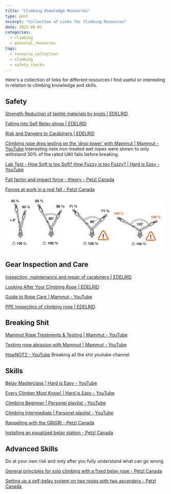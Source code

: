 ```yaml
---
title: "Climbing Knowledge Resources"
type: post
excerpt: "Collection of Links for Climbing Resources"
date: 2022-08-01
categories:
  - climbing
  - external_resources
tags:
  - resource_collection
  - climbing
  - safety_checks
---
```


Here's a collection of links for different resources I find useful or interesting in relation to climbing knowledge and skills.

## Safety 

[Strength Reduction of textile materials by knots | EDELRID](https://edelrid.com/int-en/knowledge/knowledge-base/strength-reduction-of-textile-materials-by-knots)

[Falling into Self Belay slings | EDELRID](https://edelrid.com/int-en/knowledge/knowledge-base/falling-into-self-belay-slings)

[Risk and Dangers to Carabiners | EDELRID](https://edelrid.com/int-en/knowledge/knowledge-base/risks-and-dangers-while-handling-carabiners)

[Climbing rope drop testing on the 'drop tower' with Mammut | Mammut - YouTube](https://www.youtube.com/watch?v=I6BLNKoUdRo) Interesting note non-treated wet ropes were shown to only withstand 30% of the rated UAII falls before breaking.

[Lab Test - How Soft is too Soft? How Fuzzy is too Fuzzy? | Hard is Easy - YouTube](https://www.youtube.com/watch?v=UWy91q77zpw)

[Fall factor and impact force - theory - Petzl Canada](https://www.petzl.com/CA/en/Sport/Fall-factor-and-impact-force---theory?ActivityName=Multi-pitch-climbing)

[Forces at work in a real fall - Petzl Canada](https://www.petzl.com/CA/en/Sport/Forces-at-work-in-a-real-fall?ActivityName=Multi-pitch-climbing)

![Consequences of Equalization Angles in Anchors](notes/images/2022/Consequence_of_Angles.png)



## Gear Inspection and Care
[Inspection, maintenance and repair of carabiners | EDELRID](https://edelrid.com/int-en/knowledge/knowledge-base/inspection-maintenance-and-repair-of-carabiners)

[Looking After Your Climbing Rope | EDELRID](https://edelrid.com/int-en/knowledge/knowledge-base/looking-after-your-climbing-rope)

[Guide to Rope Care | Mammut - YouTube](https://youtu.be/HFDaLPBgQjA)

[PPE Inspectino of climbing rope | EDELRID](https://edelrid.com/int-en/knowledge/knowledge-base/ppe-inspection-how-do-i-check-my-climbing-rope)

## Breaking Shit
[Mammut Rope Treatments & Testing | Mammut - YouTube](https://www.youtube.com/watch?v=JFwnT1kvavs)

[Testing rope abrasion with Mammut | Mammut - YouTube](https://www.youtube.com/watch?v=bZ9Ni7gNCh8&t=61s)

[HowNOT2 - YouTube](https://www.youtube.com/c/HowNOT2/videos) Breaking all the shit youtube channel

## Skills

[Belay Masterclass | Hard is Easy - YouTube](https://www.youtube.com/playlist?list=PL5FEOhiQGSo8PBwTZPeiwQGcxQ0xB99Gt)

[Every Climber Must Know! | Hard is Easy - YouTube](https://www.youtube.com/playlist?list=PL5FEOhiQGSo9cn6EKF7msx6ctkruknu7L)

[Climbing Beginner | Personel playlist - YouTube](https://www.youtube.com/playlist?list=PLzI96AJ8JpoYCaPGwSBWtxeF_zhpPVHYj)

[Climbing Intermediate | Personel playlist - YouTube](https://www.youtube.com/playlist?list=PLzI96AJ8JpoZqku0sMYrAzi4ypsaTpWLh)

[Rappelling with the GRIGRI - Petzl Canada](https://www.petzl.com/CA/en/Sport/Rappelling-with-the-GRIGRI?ActivityName=Multi-pitch-climbing)

[Installing an equalized belay station - Petzl Canada](https://www.petzl.com/CA/en/Sport/Installing-an-equalized-belay-station?ActivityName=Multi-pitch-climbing)

## Advanced Skills
Do at your own risk and only after you fully understand what can go wrong

[General principles for solo climbing with a fixed belay rope - Petzl Canada](https://www.petzl.com/CA/en/Sport/General-principles-for-solo-climbing-with-a-fixed-belay-rope?ActivityName=Multi-pitch-climbing)

[Setting up a self-belay system on two ropes with two ascenders - Petzl Canada](https://www.petzl.com/CA/en/Sport/Setting-up-a-self-belay-system-on-two-ropes-with-two-ascenders?ActivityName=Multi-pitch-climbing)

